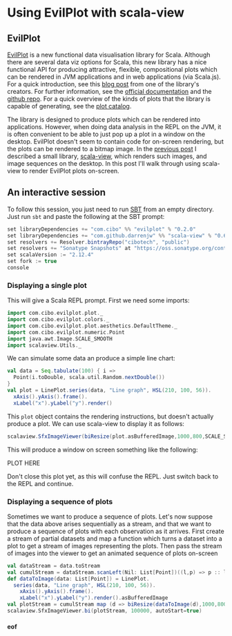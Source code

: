 # Using EvilPlot with scala-view

## EvilPlot

[EvilPlot](https://cibotech.github.io/evilplot/) is a new functional data visualisation library for Scala. Although there are several data viz options for Scala, this new library has a nice functional API for producing attractive, flexible, compositional plots which can be rendered in JVM applications and in web applications (via Scala.js). For a quick introduction, see this [blog post](https://medium.com/@CiboEng/evilplot-a-combinator-based-plotting-library-for-scala-4531f00208) from one of the library's creators. For further information, see the [official documentation](https://cibotech.github.io/evilplot/) and the [github repo](https://github.com/cibotech/evilplot). For a quick overview of the kinds of plots that the library is capable of generating, see the [plot catalog](https://cibotech.github.io/evilplot/plot-catalog.html).

The library is designed to produce plots which can be rendered into applications. However, when doing data analysis in the REPL on the JVM, it is often convenient to be able to just pop up a plot in a window on the desktop. EvilPlot doesn't seem to contain code for on-screen rendering, but the plots can be rendered to a bitmap image. In the [previous post](https://darrenjw.wordpress.com/2018/03/01/scala-view-animate-streams-of-images/) I described a small library, [scala-view](https://github.com/darrenjw/scala-view/), which renders such images, and image sequences on the desktop. In this post I'll walk through using scala-view to render EvilPlot plots on-screen.

## An interactive session

To follow this session, you just need to run [SBT](https://www.scala-sbt.org/) from an empty directory. Just run `sbt` and paste the following at the SBT prompt:
```scala
set libraryDependencies += "com.cibo" %% "evilplot" % "0.2.0"
set libraryDependencies += "com.github.darrenjw" %% "scala-view" % "0.6-SNAPSHOT"
set resolvers += Resolver.bintrayRepo("cibotech", "public")
set resolvers += "Sonatype Snapshots" at "https://oss.sonatype.org/content/repositories/snapshots/"
set scalaVersion := "2.12.4"
set fork := true
console
```

### Displaying a single plot

This will give a Scala REPL prompt. First we need some imports:
```scala
import com.cibo.evilplot.plot._
import com.cibo.evilplot.colors._
import com.cibo.evilplot.plot.aesthetics.DefaultTheme._
import com.cibo.evilplot.numeric.Point
import java.awt.Image.SCALE_SMOOTH
import scalaview.Utils._
```

We can simulate some data an produce a simple line chart:
```scala
val data = Seq.tabulate(100) { i =>
  Point(i.toDouble, scala.util.Random.nextDouble())
}
val plot = LinePlot.series(data, "Line graph", HSL(210, 100, 56)).
  xAxis().yAxis().frame().
  xLabel("x").yLabel("y").render()
```

This `plot` object contains the rendering instructions, but doesn't actually produce a plot. We can use scala-view to display it as follows:
```scala
scalaview.SfxImageViewer(biResize(plot.asBufferedImage,1000,800,SCALE_SMOOTH))
```
This will produce a window on screen something like the following:

PLOT HERE

Don't close this plot yet, as this will confuse the REPL. Just switch back to the REPL and continue.

### Displaying a sequence of plots

Sometimes we want to produce a sequence of plots. Let's now suppose that the data above arises sequentially as a stream, and that we want to produce a sequence of plots with each observation as it arrives. First create a stream of partial datasets and map a function which turns a dataset into a plot to get a stream of images representing the plots. Then pass the stream of images into the viewer to get an animated sequence of plots on-screen

```scala
val dataStream = data.toStream
val cumulStream = dataStream.scanLeft(Nil: List[Point])((l,p) => p :: l).drop(1)
def dataToImage(data: List[Point]) = LinePlot.
  series(data, "Line graph", HSL(210, 100, 56)).
    xAxis().yAxis().frame().
    xLabel("x").yLabel("y").render().asBufferedImage
val plotStream = cumulStream map (d => biResize(dataToImage(d),1000,800,SCALE_SMOOTH))
scalaview.SfxImageViewer.bi(plotStream, 100000, autoStart=true)
```



#### eof
